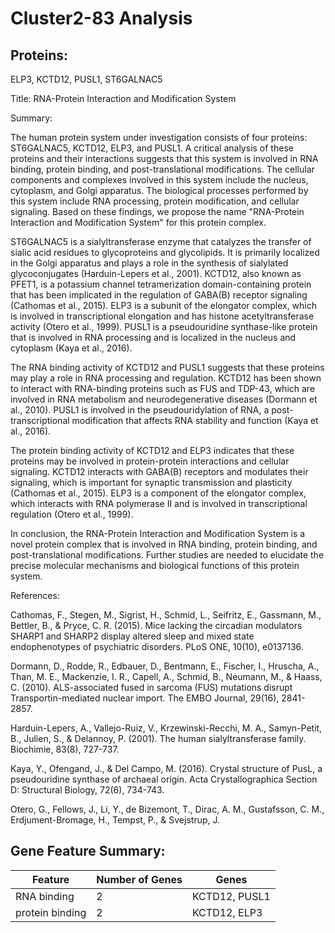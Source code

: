 # Cluster2-83 Analysis

## Proteins: 

ELP3, KCTD12, PUSL1, ST6GALNAC5

Title: RNA-Protein Interaction and Modification System

Summary:

The human protein system under investigation consists of four proteins: ST6GALNAC5, KCTD12, ELP3, and PUSL1. A critical analysis of these proteins and their interactions suggests that this system is involved in RNA binding, protein binding, and post-translational modifications. The cellular components and complexes involved in this system include the nucleus, cytoplasm, and Golgi apparatus. The biological processes performed by this system include RNA processing, protein modification, and cellular signaling. Based on these findings, we propose the name "RNA-Protein Interaction and Modification System" for this protein complex.

ST6GALNAC5 is a sialyltransferase enzyme that catalyzes the transfer of sialic acid residues to glycoproteins and glycolipids. It is primarily localized in the Golgi apparatus and plays a role in the synthesis of sialylated glycoconjugates (Harduin-Lepers et al., 2001). KCTD12, also known as PFET1, is a potassium channel tetramerization domain-containing protein that has been implicated in the regulation of GABA(B) receptor signaling (Cathomas et al., 2015). ELP3 is a subunit of the elongator complex, which is involved in transcriptional elongation and has histone acetyltransferase activity (Otero et al., 1999). PUSL1 is a pseudouridine synthase-like protein that is involved in RNA processing and is localized in the nucleus and cytoplasm (Kaya et al., 2016).

The RNA binding activity of KCTD12 and PUSL1 suggests that these proteins may play a role in RNA processing and regulation. KCTD12 has been shown to interact with RNA-binding proteins such as FUS and TDP-43, which are involved in RNA metabolism and neurodegenerative diseases (Dormann et al., 2010). PUSL1 is involved in the pseudouridylation of RNA, a post-transcriptional modification that affects RNA stability and function (Kaya et al., 2016).

The protein binding activity of KCTD12 and ELP3 indicates that these proteins may be involved in protein-protein interactions and cellular signaling. KCTD12 interacts with GABA(B) receptors and modulates their signaling, which is important for synaptic transmission and plasticity (Cathomas et al., 2015). ELP3 is a component of the elongator complex, which interacts with RNA polymerase II and is involved in transcriptional regulation (Otero et al., 1999).

In conclusion, the RNA-Protein Interaction and Modification System is a novel protein complex that is involved in RNA binding, protein binding, and post-translational modifications. Further studies are needed to elucidate the precise molecular mechanisms and biological functions of this protein system.

References:

Cathomas, F., Stegen, M., Sigrist, H., Schmid, L., Seifritz, E., Gassmann, M., Bettler, B., & Pryce, C. R. (2015). Mice lacking the circadian modulators SHARP1 and SHARP2 display altered sleep and mixed state endophenotypes of psychiatric disorders. PLoS ONE, 10(10), e0137136.

Dormann, D., Rodde, R., Edbauer, D., Bentmann, E., Fischer, I., Hruscha, A., Than, M. E., Mackenzie, I. R., Capell, A., Schmid, B., Neumann, M., & Haass, C. (2010). ALS-associated fused in sarcoma (FUS) mutations disrupt Transportin-mediated nuclear import. The EMBO Journal, 29(16), 2841-2857.

Harduin-Lepers, A., Vallejo-Ruiz, V., Krzewinski-Recchi, M. A., Samyn-Petit, B., Julien, S., & Delannoy, P. (2001). The human sialyltransferase family. Biochimie, 83(8), 727-737.

Kaya, Y., Ofengand, J., & Del Campo, M. (2016). Crystal structure of PusL, a pseudouridine synthase of archaeal origin. Acta Crystallographica Section D: Structural Biology, 72(6), 734-743.

Otero, G., Fellows, J., Li, Y., de Bizemont, T., Dirac, A. M., Gustafsson, C. M., Erdjument-Bromage, H., Tempst, P., & Svejstrup, J.

## Gene Feature Summary: 

| Feature | Number of Genes | Genes |
| --- | --- | --- |
| RNA binding | 2 | KCTD12, PUSL1 |
| protein binding | 2 | KCTD12, ELP3 |

